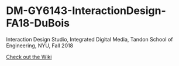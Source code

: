 # DM-GY6143-InteractionDesign-FA18-DuBois
Interaction Design Studio, Integrated Digital Media, Tandon School of Engineering, NYU, Fall 2018

[Check out the Wiki](../../wiki)
